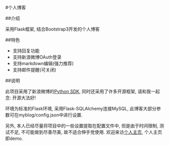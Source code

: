 #个人博客

##介绍

采用Flask框架, 结合Bootstrap3开发的个人博客

##特色

* 支持回复功能
* 支持新浪微博OAuth登录
* 支持markdown编辑(强力推荐)
* 支持邮件提醒(可关闭)

##说明

此项目采用了新浪微博的[Python SDK](https://github.com/michaelliao/sinaweibopy), 同时还采用了许多开源框架, 请和我一起念: 开源大法好! 

环境为标准的Flask环境, 采用Flask-SQLAlchemy连接MySQL, 此博客大部分参数可在myblog/config.json中进行设置.

另外, 本人已经尽量将项目中的一些设置提取在配置文件中, 但是由于时间限制, 测试不足, 不可能做到尽善尽美, 故不适合伸手党使用. 欢迎来访[个人主页](http:blog.chenzhangyu.com), 个人主页即demo.
